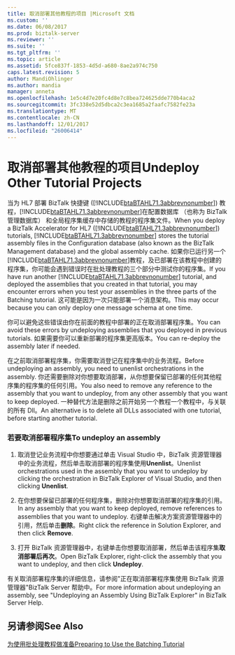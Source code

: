 ```yaml
---
title: 取消部署其他教程的项目 |Microsoft 文档
ms.custom: ''
ms.date: 06/08/2017
ms.prod: biztalk-server
ms.reviewer: ''
ms.suite: ''
ms.tgt_pltfrm: ''
ms.topic: article
ms.assetid: 5fce837f-1853-4d5d-a680-8ae2a974c750
caps.latest.revision: 5
author: MandiOhlinger
ms.author: mandia
manager: anneta
ms.openlocfilehash: 1e5c4d7e20fc4d8e7c8bea724625dde770b4aca2
ms.sourcegitcommit: 3fc338e52d5dbca2c3ea1685a2faafc7582fe23a
ms.translationtype: MT
ms.contentlocale: zh-CN
ms.lasthandoff: 12/01/2017
ms.locfileid: "26006414"
---
```

# <a name="undeploy-other-tutorial-projects"></a><span data-ttu-id="23671-102">取消部署其他教程的项目</span><span class="sxs-lookup"><span data-stu-id="23671-102">Undeploy Other Tutorial Projects</span></span>
<span data-ttu-id="23671-103">当为 HL7 部署 BizTalk 快捷键 ([!INCLUDE[btaBTAHL71.3abbrevnonumber](../../includes/btabtahl71-3abbrevnonumber-md.md)]) 教程，[!INCLUDE[btaBTAHL71.3abbrevnonumber](../../includes/btabtahl71-3abbrevnonumber-md.md)]在配置数据库 （也称为 BizTalk 管理数据库） 和全局程序集缓存中存储的教程的程序集文件。</span><span class="sxs-lookup"><span data-stu-id="23671-103">When you deploy a BizTalk Accelerator for HL7 ([!INCLUDE[btaBTAHL71.3abbrevnonumber](../../includes/btabtahl71-3abbrevnonumber-md.md)]) tutorials, [!INCLUDE[btaBTAHL71.3abbrevnonumber](../../includes/btabtahl71-3abbrevnonumber-md.md)] stores the tutorial assembly files in the Configuration database (also known as the BizTalk Management database) and the global assembly cache.</span></span> <span data-ttu-id="23671-104">如果你已运行另一个[!INCLUDE[btaBTAHL71.3abbrevnonumber](../../includes/btabtahl71-3abbrevnonumber-md.md)]教程，及已部署在该教程中创建的程序集，你可能会遇到错误时在批处理教程的三个部分中测试你的程序集。</span><span class="sxs-lookup"><span data-stu-id="23671-104">If you have run another [!INCLUDE[btaBTAHL71.3abbrevnonumber](../../includes/btabtahl71-3abbrevnonumber-md.md)] tutorial, and deployed the assemblies that you created in that tutorial, you may encounter errors when you test your assemblies in the three parts of the Batching tutorial.</span></span> <span data-ttu-id="23671-105">这可能是因为一次只能部署一个消息架构。</span><span class="sxs-lookup"><span data-stu-id="23671-105">This may occur because you can only deploy one message schema at one time.</span></span>  
  
 <span data-ttu-id="23671-106">你可以避免这些错误由你在前面的教程中部署的正在取消部署程序集。</span><span class="sxs-lookup"><span data-stu-id="23671-106">You can avoid these errors by undeploying assemblies that you deployed in previous tutorials.</span></span> <span data-ttu-id="23671-107">如果需要你可以重新部署的程序集更高版本。</span><span class="sxs-lookup"><span data-stu-id="23671-107">You can re-deploy the assembly later if needed.</span></span>  
  
 <span data-ttu-id="23671-108">在之前取消部署程序集，你需要取消登记在程序集中的业务流程。</span><span class="sxs-lookup"><span data-stu-id="23671-108">Before undeploying an assembly, you need to unenlist orchestrations in the assembly.</span></span> <span data-ttu-id="23671-109">你还需要删除对你想要取消部署，从你想要保留已部署的任何其他程序集的程序集的任何引用。</span><span class="sxs-lookup"><span data-stu-id="23671-109">You also need to remove any reference to the assembly that you want to undeploy, from any other assembly that you want to keep deployed.</span></span> <span data-ttu-id="23671-110">一种替代方法是删除之前开始另一个教程一个教程中，与关联的所有 Dll。</span><span class="sxs-lookup"><span data-stu-id="23671-110">An alternative is to delete all DLLs associated with one tutorial, before starting another tutorial.</span></span>  
  
### <a name="to-undeploy-an-assembly"></a><span data-ttu-id="23671-111">若要取消部署程序集</span><span class="sxs-lookup"><span data-stu-id="23671-111">To undeploy an assembly</span></span>  
  
1.  <span data-ttu-id="23671-112">取消登记业务流程中你想要通过单击 Visual Studio 中，BizTalk 资源管理器中的业务流程，然后单击取消部署的程序集使用**Unenlist**。</span><span class="sxs-lookup"><span data-stu-id="23671-112">Unenlist orchestrations used in the assembly that you want to undeploy by clicking the orchestration in BizTalk Explorer of Visual Studio, and then clicking **Unenlist**.</span></span>  
  
2.  <span data-ttu-id="23671-113">在你想要保留已部署的任何程序集，删除对你想要取消部署的程序集的引用。</span><span class="sxs-lookup"><span data-stu-id="23671-113">In any assembly that you want to keep deployed, remove references to assemblies that you want to undeploy.</span></span> <span data-ttu-id="23671-114">右键单击解决方案资源管理器中的引用，然后单击**删除**。</span><span class="sxs-lookup"><span data-stu-id="23671-114">Right click the reference in Solution Explorer, and then click **Remove**.</span></span>  
  
3.  <span data-ttu-id="23671-115">打开 BizTalk 资源管理器中，右键单击你想要取消部署，然后单击该程序集**取消部署后再次**。</span><span class="sxs-lookup"><span data-stu-id="23671-115">Open BizTalk Explorer, right-click the assembly that you want to undeploy, and then click **Undeploy**.</span></span>  
  
 <span data-ttu-id="23671-116">有关取消部署程序集的详细信息，请参阅"正在取消部署程序集使用 BizTalk 资源管理器"BizTalk Server 帮助中。</span><span class="sxs-lookup"><span data-stu-id="23671-116">For more information about undeploying an assembly, see "Undeploying an Assembly Using BizTalk Explorer" in BizTalk Server Help.</span></span>  
  
## <a name="see-also"></a><span data-ttu-id="23671-117">另请参阅</span><span class="sxs-lookup"><span data-stu-id="23671-117">See Also</span></span>  
 [<span data-ttu-id="23671-118">为使用批处理教程做准备</span><span class="sxs-lookup"><span data-stu-id="23671-118">Preparing to Use the Batching Tutorial</span></span>](../../adapters-and-accelerators/accelerator-hl7/preparing-to-use-the-batching-tutorial.md)